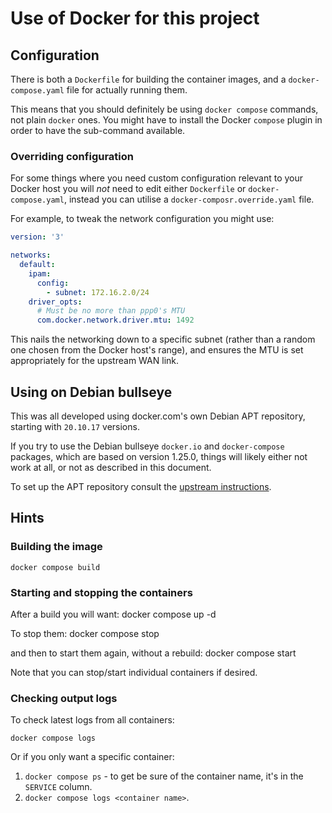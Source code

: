 # Use of Docker for this project

## Configuration
There is both a `Dockerfile` for building the container images, and a 
`docker-compose.yaml` file for actually running them.

This means that you should definitely be using `docker compose` commands,
not plain `docker` ones.   You might have to install the Docker `compose`
plugin in order to have the sub-command available.

### Overriding configuration
For some things where you need custom configuration relevant to your
Docker host you will *not* need to edit either `Dockerfile` or
`docker-compose.yaml`, instead you can utilise a
`docker-composr.override.yaml` file.

For example, to tweak the network configuration you might use:

```yaml
version: '3'

networks:
  default:
    ipam:
      config:
        - subnet: 172.16.2.0/24
    driver_opts:
      # Must be no more than ppp0's MTU
      com.docker.network.driver.mtu: 1492
```
This nails the networking down to a specific subnet (rather than a
random one chosen from the Docker host's range), and ensures the MTU is
set appropriately for the upstream WAN link.

## Using on Debian bullseye

This was all developed using docker.com's own Debian APT repository,
starting with `20.10.17` versions.

If you try to use the Debian bullseye `docker.io` and `docker-compose`
packages, which are based on version 1.25.0, things will likely either
not work at all, or not as described in this document.

To set up the APT repository consult the
[upstream instructions](https://docs.docker.com/engine/install/debian/#set-up-the-repository).

## Hints

### Building the image

`docker compose build`

### Starting and stopping the containers

After a build you will want:
    docker compose up -d

To stop them:
    docker compose stop

and then to start them again, without a rebuild:
    docker compose start

Note that you can stop/start individual containers if desired.

### Checking output logs

To check latest logs from all containers:

    docker compose logs

Or if you only want a specific container:

1. `docker compose ps` - to get be sure of the container name, it's in
   the `SERVICE` column.
1. `docker compose logs <container name>`.

